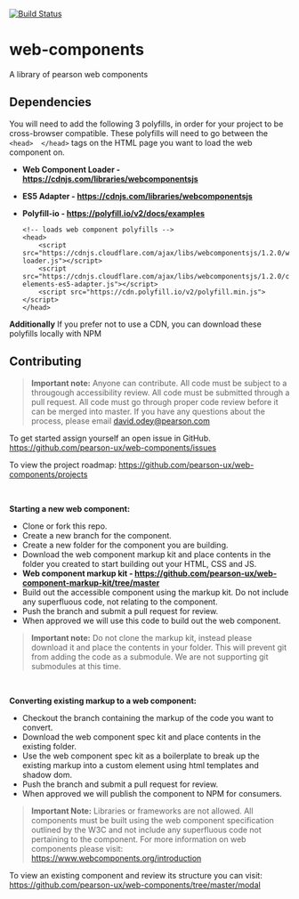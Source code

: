 
[![Build Status](https://travis-ci.com/pearson-ux/web-components.svg?token=yRiZW31ciCX2AwmRD34E&branch=master)](https://travis-ci.com/pearson-ux/web-components)

# web-components
A library of pearson web components

## Dependencies
You will need to add the following 3 polyfills, in order for your project to be cross-browser compatible.  These polyfills will need to go between the  `<head>  </head>` tags on the HTML page you want to load the web component on. 

 - **Web Component Loader - https://cdnjs.com/libraries/webcomponentsjs**
 - **ES5 Adapter - https://cdnjs.com/libraries/webcomponentsjs**
 - **Polyfill-io - https://polyfill.io/v2/docs/examples**

       <!-- loads web component polyfills -->
       <head>
           <script src="https://cdnjs.cloudflare.com/ajax/libs/webcomponentsjs/1.2.0/webcomponents-loader.js"></script>
           <script src="https://cdnjs.cloudflare.com/ajax/libs/webcomponentsjs/1.2.0/custom-elements-es5-adapter.js"></script>
           <script src="https://cdn.polyfill.io/v2/polyfill.min.js"></script>
       </head>
       
**Additionally** 
If you prefer not to use a CDN, you can download these polyfills locally with NPM

## Contributing

> **Important note:**  Anyone can contribute.  All code must be subject to a througough accessibility review.  All code must be submitted through a pull request.  All code must go through proper code review before it can be merged into master.  If you have any questions about the process, please email david.odey@pearson.com 

To get started assign yourself an open issue in GitHub.  
https://github.com/pearson-ux/web-components/issues

To view the project roadmap:
https://github.com/pearson-ux/web-components/projects

<br>

**Starting a new web component:**
- Clone or fork this repo.
- Create a new branch for the component.
- Create a new folder for the component you are building.
- Download the web component markup kit and place contents in the folder you created to start building out your HTML, CSS and JS.
 - **Web component markup kit - https://github.com/pearson-ux/web-component-markup-kit/tree/master**
 - Build out the accessible component using the markup kit.  Do not include any superfluous code, not relating to the component.
 - Push the branch and submit a pull request for review.
 - When approved we will use this code to build out the web component. 

> **Important note:** Do not clone the markup kit, instead please download it and place the contents in your folder.  This will prevent
> git from adding the code as a submodule.  We are not supporting git
> submodules at this time.

<br>

**Converting existing markup to a web component:**

 - Checkout the branch containing the markup of the code you want to convert.
 - Download the web component spec kit and place contents in the existing folder.
 - Use the web component spec kit as a boilerplate to break up the existing markup into a custom element using html templates and shadow dom.
 - Push the branch and submit a pull request for review.
 - When approved we will publish the component to NPM for consumers.

> **Important Note:** Libraries or frameworks are not allowed.  All components must be built using the web component specification outlined by the W3C and not include
> any superfluous code not pertaining to the component.  For more information on web components please visit: https://www.webcomponents.org/introduction

To view an existing component and review its structure you can visit: https://github.com/pearson-ux/web-components/tree/master/modal
 
